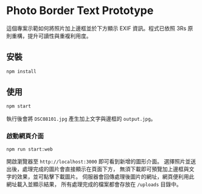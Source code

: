 # Photo Border Text Prototype

這個專案示範如何將照片加上邊框並於下方顯示 EXIF 資訊。程式已依照 3Rs 原則重構，提升可讀性與重複利用度。

## 安裝

```bash
npm install
```

## 使用

```bash
npm start
```

執行後會將 `DSC08101.jpg` 產生加上文字與邊框的 `output.jpg`。

### 啟動網頁介面

```bash
npm run start:web
```

開啟瀏覽器至 `http://localhost:3000` 即可看到新增的圖形介面。
選擇照片並送出後，處理完成的圖片會直接顯示在頁面下方，
無須下載即可預覽加上邊框與文字的效果，並可點擊下載圖片。
伺服器會回傳處理後圖片的網址，網頁便利用此網址載入並顯示結果，
所有處理完成的檔案都會存放在 `/uploads` 目錄中。
